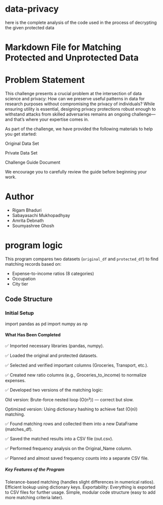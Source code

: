 # data-privacy
here is the complete analysis of the code used in the process of decrypting the given protected data

# Markdown File for Matching Protected and Unprotected Data

# Problem Statement
This challenge presents a crucial problem at the intersection of data science and privacy: How can we preserve useful patterns in data for research purposes without compromising the privacy of individuals? While ensuring utility is essential, designing privacy protections robust enough to withstand attacks from skilled adversaries remains an ongoing challenge—and that’s where your expertise comes in.

As part of the challenge, we have provided the following materials to help you get started:

Original Data Set

Private Data Set

Challenge Guide Document

We encourage you to carefully review the guide before beginning your work.

# Author
- Rigam Bhaduri
- Sabayasachi Mukhopadhyay 
- Amrita Debnath
- Soumyashree Ghosh

# program logic
This program compares two datasets (`original_df` and `protected_df`) to find matching records based on:
- Expense-to-income ratios (8 categories)
- Occupation
- City tier

## Code Structure

### Initial Setup
import pandas as pd
import numpy as np

#### What Has Been Completed
✅ Imported necessary libraries (pandas, numpy).

✅ Loaded the original and protected datasets.

✅ Selected and verified important columns (Groceries, Transport, etc.).

✅ Created new ratio columns (e.g., Groceries_to_income) to normalize expenses.

✅ Developed two versions of the matching logic:

Old version: Brute-force nested loop (O(n²)) — correct but slow.

Optimized version: Using dictionary hashing to achieve fast (O(n)) matching.

✅ Found matching rows and collected them into a new DataFrame (matches_df).

✅ Saved the matched results into a CSV file (out.csv).

✅ Performed frequency analysis on the Original_Name column.

✅ Planned and almost saved frequency counts into a separate CSV file.

##### Key Features of the Program
Tolerance-based matching (handles slight differences in numerical ratios).
Efficient lookup using dictionary keys.
Exportability: Everything is exported to CSV files for further usage.
Simple, modular code structure (easy to add more matching criteria later).


